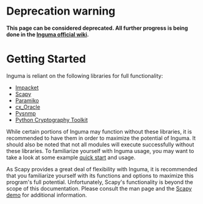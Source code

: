 # Deprecation warning #

**This page can be considered deprecated.  All further progress is being done in the [Inguma official wiki](http://inguma.eu/projects/inguma/wiki/).**

# Getting Started #

Inguma is reliant on the following libraries for full functionality:

  * [Impacket](http://oss.coresecurity.com/projects/impacket.html)
  * [Scapy](http://www.secdev.org/projects/scapy/Scapy)
  * [Paramiko](http://www.lag.net/paramiko/)
  * [cx\_Oracle](http://www.cxtools.net/default.aspx?nav=cxorlb)
  * [Pysnmp](http://pysnmp.sourceforge.net/)
  * [Python Cryptography Toolkit](http://www.amk.ca/python/code/crypto)

While certain portions of Inguma may function without these libraries, it is recommended to have them in order to maximize the potential of Inguma. It should also be noted that not all modules will execute successfully without these libraries. To familiarize yourself with Inguma usage, you may want to take a look at some example [quick start](ConsoleQuickStart.md) and usage.

As Scapy provides a great deal of flexibility with Inguma, it is recommended that you familiarize yourself with its functions and options to maximize this program's full potential. Unfortunately, Scapy's functionality is beyond the scope of this documentation. Please consult the man page and the [Scapy demo](http://www.secdev.org/projects/scapy/demo.html) for additional information.